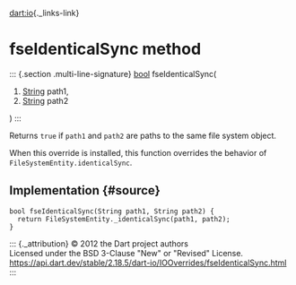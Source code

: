 [dart:io](../../dart-io/dart-io-library){._links-link}

fseIdenticalSync method
=======================

::: {.section .multi-line-signature}
[bool](../../dart-core/bool-class) fseIdenticalSync(

1.  [String](../../dart-core/string-class) path1,
2.  [String](../../dart-core/string-class) path2

)
:::

Returns `true` if `path1` and `path2` are paths to the same file system
object.

When this override is installed, this function overrides the behavior of
`FileSystemEntity.identicalSync`.

Implementation {#source}
--------------

``` {.language-dart data-language="dart"}
bool fseIdenticalSync(String path1, String path2) {
  return FileSystemEntity._identicalSync(path1, path2);
}
```

::: {._attribution}
© 2012 the Dart project authors\
Licensed under the BSD 3-Clause \"New\" or \"Revised\" License.\
<https://api.dart.dev/stable/2.18.5/dart-io/IOOverrides/fseIdenticalSync.html>
:::
